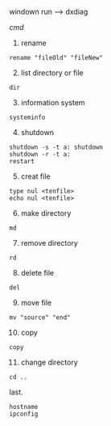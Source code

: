 windown run --> dxdiag

*cmd*

1. rename 
```
rename "fileOld" "fileNew"
```
2. list directory or file
```
dir
```
3. information system
```
systeminfo
```
4. shutdown
```
shutdown -s -t a: shutdown
shutdown -r -t a:
restart
```
5. creat file 
```
type nul <tenfile>
echo nul <tenfile>
```
6. make directory
```
md
```
7. remove directory
```
rd
```
8. delete file
```
del
```
9. move file
```
mv "source" "end"
```
10. copy
```
copy
```
11. change directory
```
cd ..
```
last.
```
hostname
ipconfig
```
